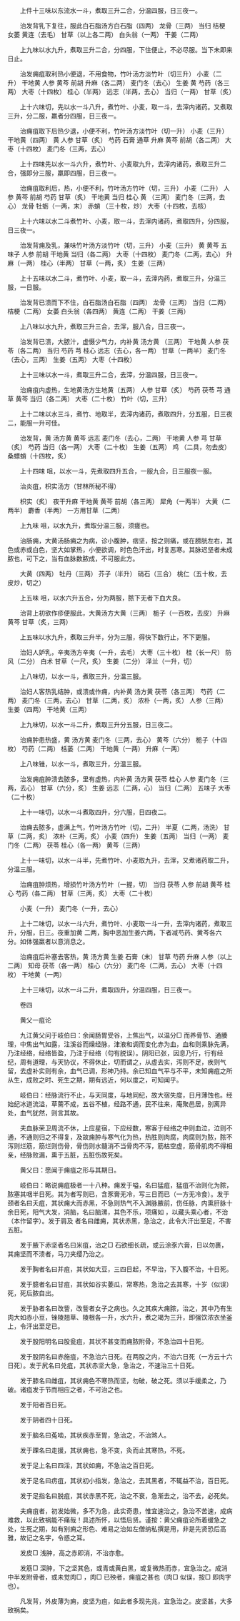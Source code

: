 <!-- { "loadSidebar": true } -->
　　上件十三味以东流水一斗，煮取三升二合，分温四服，日三夜一。

　　治发背乳下复往，服此白石脂汤方白石脂（四两） 龙骨（三两） 当归 桔梗 女萎 黄连（去毛） 甘草（以上各二两） 白头翁（一两） 干姜（二两）

　　上九味以水九升，煮取三升二合，分四服，下住便止，不必尽服。当下未即来日止。

　　治发痈疽取利热小便退，不用食物，竹叶汤方淡竹叶（切三升） 小麦（二升） 干地黄 人参 黄芩 前胡 升麻（各二两） 麦门冬（去心） 生姜 黄 芍药（各三两） 大枣（十四枚） 桂心（半两） 远志（半两，去心） 当归（一两） 甘草（炙）

　　上十六味切，先以水一斗八升，煮竹叶、小麦，取一斗，去滓内诸药。又煮取三升，分二服，羸者分四服，日三夜一。

　　治痈疽取下后热少退，小便不利，竹叶汤方淡竹叶（切一升） 小麦（三升） 干地黄（四两） 黄 人参 甘草（炙） 芍药 石膏 通草 升麻 黄芩 前胡（各二两） 大枣（十四枚） 麦门冬（三两，去心）

　　上十四味先以水一斗六升，煮竹叶、小麦取九升，去滓内诸药，煮取三升二合，强即分三服，羸即四服，日三夜一。

　　治痈疽取利后，热，小便不利，竹叶汤方竹叶（切，三升） 小麦（二升） 人参 黄芩 前胡 芍药 甘草（炙） 干地黄 当归 桂心 黄 （三两） 麦门冬（三两，去心） 龙骨 牡蛎（一两，末） 赤蛸 （三十枚，炒） 大枣（十四枚，去核）

　　上十六味以水二斗煮竹叶、小麦，取一斗，去滓内诸药，煮取四升，分四服，日三夜一。

　　治发背痈及乳，兼味竹叶汤方淡竹叶（切，三升） 小麦（三升） 黄 黄芩 五味子 人参 前胡 干地黄 当归（各二两） 大枣（十四枚） 麦门冬（二两，去心） 升麻（一两） 桂心（半两） 甘草（一两，炙） 生姜（三两）

　　上十五味以水二斗，煮竹叶、小麦，取一斗，去滓内药，煮取三升，分温三服，一日服。

　　治发背已溃而下不住，白石脂汤白石脂（四两） 龙骨（三两） 当归（二两） 桔梗（二两） 女萎 白头翁（各四两） 黄连（二两） 干姜（三两）

　　上八味以水九升，煮取三升三合，去滓，服八合，日三夜一。

　　治发背已溃，大脓汁，虚慑少气力，内补黄 汤方黄 （三两） 干地黄 人参 茯苓（各二两） 当归 芍药 芎 桂心 远志（去心，各一两） 甘草（一两半） 麦门冬（去心，三两） 生姜（五两） 大枣（十四枚）

　　上十三味以水一斗，煮取三升二合，去滓，分温四服，日三夜一。

　　治痈疽内虚热，生地黄汤方生地黄（五两） 人参 甘草（炙） 芍药 茯苓 芎 通草 黄芩 当归（各二两） 大枣（二十枚） 竹叶（切，三升）

　　上十二味以水三斗，煮竹、地取半，去滓内诸药，煮取四升，分五服，日三夜二，能服一升可佳。

　　治发背，黄 汤方黄 黄芩 远志 麦门冬（去心，二两） 干地黄 人参 芎 甘草（炙） 芍药 当归（各一两） 大枣（二十枚） 生姜（五两） 鸡 （二具，勿去皮） 桑螵蛸（十四枚，炙）

　　上十四味 咀，以水一斗，先煮取四升五合，一服九合，日三服夜一服。

　　治炎疽，枳实汤方（甘林所秘不得）

　　枳实（炙） 夜干升麻 干地黄 黄芩 前胡（各三两） 犀角（一两半） 大黄（二两半） 麝香（半两） 一方用甘草（二两）

　　上九味 咀，以水九升，煮取分温三服，须瘥也。

　　治肠痈，大黄汤肠痈之为病，诊小腹肿，痞坚，按之则痛，或在膀胱左右，其色或赤或白色，坚大如掌热，小便欲调，时色色汗出，时复恶寒。其脉迟坚者未成脓也，可下之，当有血脉数脓成，不可服此方。

　　大黄（四两） 牡丹（三两） 芥子（半升） 硝石（三合） 桃仁（五十枚，去皮炒，切之）

　　上五味 咀，以水六升五合，分为两服，脓下无者下血大良。

　　治背上初欲作疹便服此，大黄汤方大黄（三两） 栀子（一百枚，去皮） 升麻 黄芩 甘草（炙，三两）

　　上五味以水九升，煮取三升半，分为三服，得快下数行止，不下更服。

　　治妇人妒乳，辛夷汤方辛夷（一升，去毛） 大枣（三十枚） 桂（长一尺） 防风（二分） 白术 甘草（一尺，炙） 生姜（二分） 泽兰（一升，切）

　　上八味切，以水一斗，煮取三升，分温三服。

　　治妇人客热乳结肿，或溃或作痈，内补黄 汤方黄 茯苓（各三两） 芍药（二两） 麦门冬（三两，去心） 甘草（二两，炙） 浓朴（一两，炙） 人参（三两） 生姜（四两） 干地黄（三两）

　　上九味切，以水一斗二升，煮取三升分五服，日三夜二。

　　治痈肿患热盛，黄 汤方黄 麦门冬（三两，去心） 黄芩（六分） 栀子（十四枚） 芍药（二两） 栝蒌（二两） 干地黄（一两） 升麻（一两）

　　上八味锉，以水一斗，煮取三升，分温三服。

　　治发痈疽肿溃去脓多，里有虚热，内补黄 汤方黄 茯苓 桂心 人参 麦门冬（三两，去心） 甘草（六分，炙） 生姜 远志（二两，心） 当归（二两） 五味子 大枣（二十枚）

　　上十一味切，以水一斗煮取四升，分六服，日四夜二。

　　治痈去脓多，虚满上气，竹叶汤方竹叶（切，二升） 半夏（二两，汤洗） 甘草（二两，炙） 浓朴（三两，炙） 小麦（四升） 生姜（五两） 当归（一两） 麦门冬（二两） 茯苓 桂心（各一两） 黄芩（三两）

　　上十一味切，以水一斗半，先煮竹叶、小麦取九升，去滓，又煮诸药取二升，分温三服。

　　治痈疽肿烦热，增损竹叶汤方竹叶（一握，切） 当归 茯苓 人参 前胡 黄芩 桂心 芍药（各二两） 甘草（三两，炙） 大枣（二十枚）

　　小麦（一升） 麦门冬（一升，去心）

　　上十二味切，以水一斗六升，煮竹叶、小麦取一斗一升，去滓内诸药，煮取三升，分服，日三。夜重加黄 二两，胸中恶加生姜六两，下者减芍药、黄芩各六分。如体强羸者以意消息之。

　　治痈疽后补塞去客热，黄 汤方黄 生姜 石膏（末） 甘草 芍药 升麻 人参（以上二两） 知母 茯苓（各一两） 桂心（六分） 麦门冬（二两，去心） 大枣（十四枚） 干地黄（一两）

　　上十三味切，以水一斗二升，煮取四升，分温四服，日三夜一。

　　卷四

　　黄父一疽论

　　九江黄父问于岐伯曰：余闻肠胃受谷，上焦出气，以温分□ 而养骨节、通腠理，中焦出气如露，注溪谷而燥经脉，津液和调而变化赤为血，血和则乘脉先满，乃注经络，经络皆盈，乃注于经络（句有脱误）。阴阳已张，因息乃行，行有经纪，周有道理，与天协议，不得休止，切而谓之，从虚去实，泻则不足，疾则气留，去虚补实则有余，血气已调，形神乃持。余已知血气平与不平，未知痈疽之所从生，成败之时、死生之期，期有远近，何以度之，可知闻乎。

　　岐伯曰：经脉流行不止，与天同度，与地同纪，故大宿失度，日月薄蚀也。经始纪冰道流溢，草薷不成，五谷不植，经路不通，民不往来，庵聚邑居，别离异处，血气犹然，则言其故。

　　夫血脉荣卫周流不休，上应星宿，下应经数，寒客于经络之中则血泣，泣则不通，不通则归之不得复，及故痈肿与寒气化为热，热胜则肉腐，肉腐则为脓，脓不泻则烂筋，筋烂则伤骨，骨伤则水髓消不当骨肉不泻，筋枯空虚，筋骨肌肉不得相亲，经脉败漏，熏于五脏，五脏伤故死矣。

　　黄父曰：愿闻于痈疽之形与其期日。

　　岐伯曰：略说痈疽极者一十八种。痈发于嗌，名曰猛疽，猛疽不治则化为脓，脓塞其咽半日死。其为者写则已，含豕膏无冷，写三日而已（一方无冷食）。发于颈者名曰夭疽，其状痈大而赤黑，不急则热气不入渊脉腋前，伤任脉，内熏肝脉十余日死，阳气大发，消脑，名曰脑漯，其色不乐，项痛如 ，以藏头乘心者，不治（本作留字）。发于肩及 者名曰雌痈，其状赤黑，急治之，此令大汗出至足，不害五脏。

　　发于腋下赤坚者名曰米疽，治之□ 石欲细长疏，或云涂豕六膏，日以勿裹，其痈坚而不溃者，马刀夹缨乃治之。

　　发于胸者名曰并疽，其状如大豆，三四日起，不早治，下入腹不治，十日死。

　　发于臆者名曰甘疽，其状如谷实萎瓜，常寒热，急治之去其寒，十岁（似误）死，死后脓自出。

　　发于胁者名曰改訾，改訾者女子之病也。久之其疾大痈脓，治之，其中乃有生肉大如赤小豆，锉陵翘草、陵根各一升，水六升，煮之竭为三升，即强饮浓衣坐釜上，令汗出至足已。

　　发于股阳明名曰股瓮疽，其状不甚变而痈脓附骨，不急治四十日死。

　　发于股阴名曰赤施疽，不急治六日死。在两股之内，不治六日死（一方云十六日死）。发于尻名曰兑疽，其状赤坚大急，急治之，不速治三十日死。

　　发于膝名曰雌疽，其状痈色不寒热而坚，勿破，破之死。须以手缓柔之，乃破。诸疽发于节而相应之者，不可治之也。

　　发于阳者百日死。

　　发于阴者四十日死。

　　发于脑名曰菟啮，其状疾赤至胃，急治之，不治煞人。

　　发于踝名曰走援，其状痈也，急不变，灸而止其寒热，不死。

　　发于足上名曰四淫，其状如痈，不急治之百日死。

　　发于足名曰疠疽，其状初小指发，急治之，去其黑者，不辄益不治，百日死。

　　发于足指名曰脱疽，其状赤黑不死，治之不衰，急渐去之，治不去，必死矣。

　　夫痈疽者，初发始微，多不为急，此实奇患，惟宜速治之，急治不苦速，成病难救，以此致祸能不痛哉！具述所怀，以悟后贤。谨按：黄父痈疽论所着缓急之处，生死之期，如有别痈之形色、难易之治如左僧纳私撰是用，非是先贤恐后高雅，故记之名字，令惑之耳。

　　发皮□ 浅肿，高之赤即消，不治亦愈。

　　发筋□ 深肿，下之坚其色，或青或黄白黑，或复微热而赤，宜急治之。成消中半发附骨者，或未觉肉□ ，肉□ 已殃者，痈疽之甚也（肉□ 似误，按□ 即肉字也）。

　　凡发背，外皮薄为痈，皮坚为疽，如此者多现先兆，宜急治之。皮坚甚，大多致祸矣。

